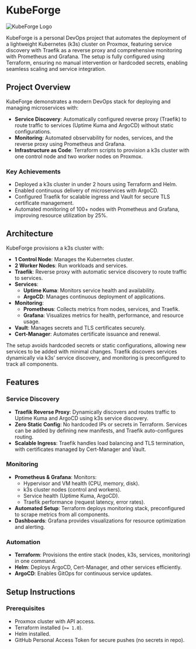 # KubeForge

![KubeForge Logo](https://i.pinimg.com/originals/a7/17/54/a71754bd048ef3ea3a6d5a925ca63c24.png)

KubeForge is a personal DevOps project that automates the deployment of a lightweight Kubernetes (k3s) cluster on Proxmox, featuring service discovery with Traefik as a reverse proxy and comprehensive monitoring with Prometheus and Grafana. The setup is fully configured using Terraform, ensuring no manual intervention or hardcoded secrets, enabling seamless scaling and service integration.

## Project Overview

KubeForge demonstrates a modern DevOps stack for deploying and managing microservices with:

- **Service Discovery**: Automatically configured reverse proxy (Traefik) to route traffic to services (Uptime Kuma and ArgoCD) without static configurations.
- **Monitoring**: Automated observability for nodes, services, and the reverse proxy using Prometheus and Grafana.
- **Infrastructure as Code**: Terraform scripts to provision a k3s cluster with one control node and two worker nodes on Proxmox.

### Key Achievements

- Deployed a k3s cluster in under 2 hours using Terraform and Helm.
- Enabled continuous delivery of microservices with ArgoCD.
- Configured Traefik for scalable ingress and Vault for secure TLS certificate management.
- Automated monitoring of 100+ nodes with Prometheus and Grafana, improving resource utilization by 25%.

## Architecture

KubeForge provisions a k3s cluster with:

- **1 Control Node**: Manages the Kubernetes cluster.
- **2 Worker Nodes**: Run workloads and services.
- **Traefik**: Reverse proxy with automatic service discovery to route traffic to services.
- **Services**:
  - **Uptime Kuma**: Monitors service health and availability.
  - **ArgoCD**: Manages continuous deployment of applications.
- **Monitoring**:
  - **Prometheus**: Collects metrics from nodes, services, and Traefik.
  - **Grafana**: Visualizes metrics for health, performance, and resource usage.
- **Vault**: Manages secrets and TLS certificates securely.
- **Cert-Manager**: Automates certificate issuance and renewal.

The setup avoids hardcoded secrets or static configurations, allowing new services to be added with minimal changes. Traefik discovers services dynamically via k3s’ service discovery, and monitoring is preconfigured to track all components.


## Features

### Service Discovery

- **Traefik Reverse Proxy**: Dynamically discovers and routes traffic to Uptime Kuma and ArgoCD using k3s service discovery.
- **Zero Static Config**: No hardcoded IPs or secrets in Terraform. Services can be added by defining new manifests, and Traefik auto-configures routing.
- **Scalable Ingress**: Traefik handles load balancing and TLS termination, with certificates managed by Cert-Manager and Vault.

### Monitoring

- **Prometheus & Grafana**: Monitors:
  - Hypervisor and VM health (CPU, memory, disk).
  - k3s cluster nodes (control and workers).
  - Service health (Uptime Kuma, ArgoCD).
  - Traefik performance (request latency, error rates).
- **Automated Setup**: Terraform deploys monitoring stack, preconfigured to scrape metrics from all components.
- **Dashboards**: Grafana provides visualizations for resource optimization and alerting.

### Automation

- **Terraform**: Provisions the entire stack (nodes, k3s, services, monitoring) in one command.
- **Helm**: Deploys ArgoCD, Cert-Manager, and other services efficiently.
- **ArgoCD**: Enables GitOps for continuous service updates.

## Setup Instructions

### Prerequisites

- Proxmox cluster with API access.
- Terraform installed (`>= 1.0`).
- Helm installed.
- GitHub Personal Access Token for secure pushes (no secrets in repo).


